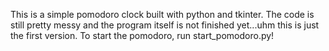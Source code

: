This is a simple pomodoro clock built with python and tkinter.
The code is still pretty messy and the program itself is not finished yet...uhm this is just the first version.
To start the pomodoro, run start_pomodoro.py!
